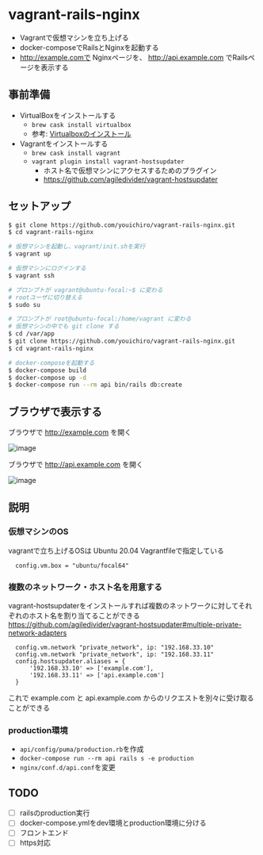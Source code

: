 # vagrant-rails-nginx
- Vagrantで仮想マシンを立ち上げる
- docker-composeでRailsとNginxを起動する
- http://example.comで Nginxページを、 http://api.example.com でRailsページを表示する


## 事前準備
- VirtualBoxをインストールする
  - `brew cask install virtualbox`
  - 参考: [Virtualboxのインストール](https://qiita.com/zaburo/items/770091883581985b1c05)
- Vagrantをインストールする
  - `brew cask install vagrant`
  - `vagrant plugin install vagrant-hostsupdater`
    - ホスト名で仮想マシンにアクセスするためのプラグイン
    - https://github.com/agiledivider/vagrant-hostsupdater

## セットアップ

```bash
$ git clone https://github.com/youichiro/vagrant-rails-nginx.git
$ cd vagrant-rails-nginx

# 仮想マシンを起動し、vagrant/init.shを実行
$ vagrant up

# 仮想マシンにログインする
$ vagrant ssh

# プロンプトが vagrant@ubuntu-focal:~$ に変わる
# rootユーザに切り替える
$ sudo su

# プロンプトが root@ubuntu-focal:/home/vagrant に変わる
# 仮想マシンの中でも git clone する
$ cd /var/app
$ git clone https://github.com/youichiro/vagrant-rails-nginx.git
$ cd vagrant-rails-nginx

# docker-composeを起動する
$ docker-compose build
$ docker-compose up -d
$ docker-compose run --rm api bin/rails db:create
```

## ブラウザで表示する
ブラウザで http://example.com を開く

![image](https://user-images.githubusercontent.com/20487308/111075735-bd8b2480-852c-11eb-88f0-7c14c8a93041.png)

ブラウザで http://api.example.com を開く

![image](https://user-images.githubusercontent.com/20487308/111075773-de537a00-852c-11eb-8c87-4400f5d947a0.png)


## 説明
### 仮想マシンのOS
vagrantで立ち上げるOSは Ubuntu 20.04
Vagrantfileで指定している

```Vagrantfile
  config.vm.box = "ubuntu/focal64"
```

### 複数のネットワーク・ホスト名を用意する
vagrant-hostsupdaterをインストールすれば複数のネットワークに対してそれぞれのホスト名を割り当てることができる<br>
https://github.com/agiledivider/vagrant-hostsupdater#multiple-private-network-adapters

```Vagrantfile
  config.vm.network "private_network", ip: "192.168.33.10"
  config.vm.network "private_network", ip: "192.168.33.11"
  config.hostsupdater.aliases = {
      '192.168.33.10' => ['example.com'],
      '192.168.33.11' => ['api.example.com']
  }
```

これで example.com と api.example.com からのリクエストを別々に受け取ることができる


### production環境
- `api/config/puma/production.rb`を作成
- `docker-compose run --rm api rails s -e production`
- `nginx/conf.d/api.conf`を変更

## TODO
- [ ] railsのproduction実行
- [ ] docker-compose.ymlをdev環境とproduction環境に分ける
- [ ] フロントエンド
- [ ] https対応

